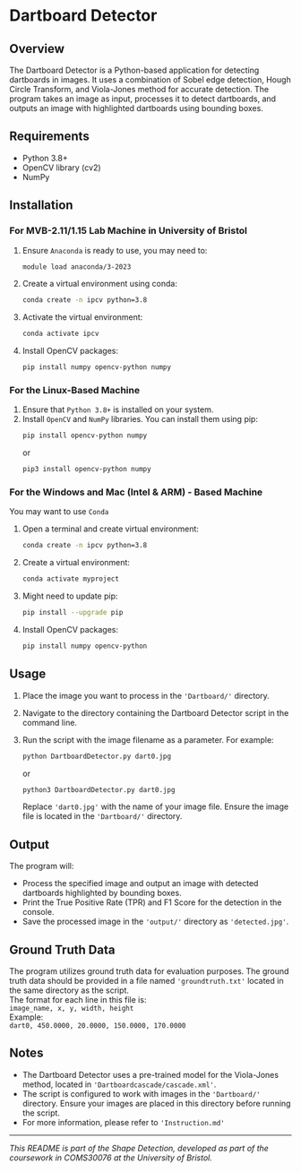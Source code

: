 # Dartboard Detector

## Overview
The Dartboard Detector is a Python-based application for detecting dartboards in images. It uses a combination of Sobel edge detection, Hough Circle Transform, and Viola-Jones method for accurate detection. The program takes an image as input, processes it to detect dartboards, and outputs an image with highlighted dartboards using bounding boxes.

## Requirements
- Python 3.8+
- OpenCV library (cv2)
- NumPy

## Installation
### For MVB-2.11/1.15 Lab Machine in University of Bristol
1. Ensure ```Anaconda``` is ready to use, you may need to:  
   ```bash
   module load anaconda/3-2023
   ```
2. Create a virtual environment using conda:  
   ```bash
   conda create -n ipcv python=3.8
   ```
3. Activate the virtual environment:  
   ```bash
   conda activate ipcv
   ```
4. Install OpenCV packages:  
   ```bash
   pip install numpy opencv-python numpy
   ```

### For the Linux-Based Machine
1. Ensure that ```Python 3.8+``` is installed on your system.  
2. Install ```OpenCV``` and ```NumPy``` libraries. You can install them using pip:  
   ```bash
   pip install opencv-python numpy
   ```  
   or  
   ```bash
   pip3 install opencv-python numpy
   ```  
   
### For the Windows and Mac (Intel & ARM) - Based Machine
You may want to use ```Conda```  
1. Open a terminal and create virtual environment:  
    ```bash 
    conda create -n ipcv python=3.8
    ```  
2. Create a virtual environment:  
    ```bash
    conda activate myproject
    ```  
3. Might need to update pip:  
    ```bash
    pip install --upgrade pip
    ```  
4. Install OpenCV packages:  
    ```bash
    pip install numpy opencv-python
    ```  

## Usage
1. Place the image you want to process in the `````'Dartboard/'````` directory.  
2. Navigate to the directory containing the Dartboard Detector script in the command line.  
3. Run the script with the image filename as a parameter. For example:  
   ```bash
   python DartboardDetector.py dart0.jpg
   ```  
   or  
    ```bash
    python3 DartboardDetector.py dart0.jpg
   ```  
   
   Replace `````'dart0.jpg'````` with the name of your image file. Ensure the image file is located in the `````'Dartboard/'````` directory.

## Output
The program will:  
- Process the specified image and output an image with detected dartboards highlighted by bounding boxes.  
- Print the True Positive Rate (TPR) and F1 Score for the detection in the console.  
- Save the processed image in the `````'output/'````` directory as `````'detected.jpg'`````.  

## Ground Truth Data
The program utilizes ground truth data for evaluation purposes. The ground truth data should be
provided in a file named `````'groundtruth.txt'````` located in the same directory as the script.  
The format for each line in this file is:  
```image_name, x, y, width, height```  
Example:  
```dart0, 450.0000, 20.0000, 150.0000, 170.0000```  

## Notes
- The Dartboard Detector uses a pre-trained model for the Viola-Jones method, located in `````'Dartboardcascade/cascade.xml'`````.
- The script is configured to work with images in the `````'Dartboard/'````` directory. Ensure your images are placed
  in this directory before running the script.
- For more information, please refer to `````'Instruction.md'`````

---
*This README is part of the Shape Detection, developed as part of the coursework in COMS30076 at the University of Bristol.*
